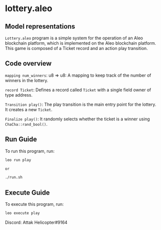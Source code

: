 # lottery.aleo

## Model representations
`Lottery.aleo` program is a simple system for the operation of an Aleo blockchain platform, which is implemented on the Aleo blockchain platform. 
This game is composed of a Ticket record and an action play transition. 

## Code overview

`mapping num_winners`: u8 => u8: A mapping to keep track of the number of winners in the lottery.

`record Ticket`: Defines a record called `Ticket` with a single field owner of type address. 

`Transition play()`: The play transition is the main entry point for the lottery. It creates a new `Ticket`.

`Finalize play()`: It randomly selects whether the ticket is a winner using `ChaCha::rand_bool()`.

## Run Guide

To run this program, run:
```bash
leo run play

or 

./run.sh
```

## Execute Guide

To execute this program, run:
```bash
leo execute play
```

Discord: Attak Helicopter#9164
